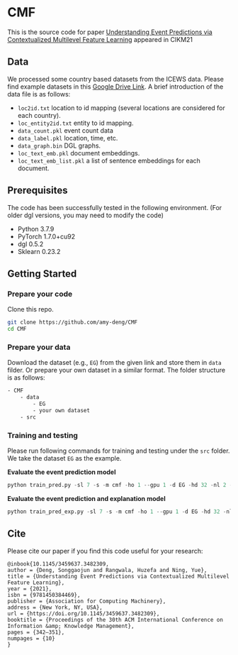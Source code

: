 # CMF

This is the source code for paper [Understanding Event Predictions via Contextualized Multilevel Feature Learning](https://yue-ning.github.io/docs/CIKM21_cmf.pdf) appeared in CIKM21


## Data
We processed some country based datasets from the ICEWS data. Please find example datasets in this [Google Drive Link](https://drive.google.com/drive/folders/1e26qEbrLRiOTlg-navs7AjFldeBfDRz7?usp=sharing). A brief introduction of the data file is as follows:
- `loc2id.txt` location to id mapping (several locations are considered for each country).
- `loc_entity2id.txt` entity to id mapping.
- `data_count.pkl` event count data
- `data_label.pkl` location, time, etc.
- `data_graph.bin` DGL graphs.
- `loc_text_emb.pkl` document embeddings.
- `loc_text_emb_list.pkl` a list of sentence embeddings for each document.

## Prerequisites
The code has been successfully tested in the following environment. (For older dgl versions, you may need to modify the code)
- Python 3.7.9
- PyTorch 1.7.0+cu92
- dgl 0.5.2
- Sklearn 0.23.2 

## Getting Started
### Prepare your code
Clone this repo.
```bash
git clone https://github.com/amy-deng/CMF
cd CMF
```
### Prepare your data
Download the dataset (e.g., `EG`) from the given link and store them in `data` filder. Or prepare your own dataset in a similar format. The folder structure is as follows:
```sh
- CMF
	- data
		- EG
		- your own dataset
	- src
```

### Training and testing
Please run following commands for training and testing under the `src` folder. We take the dataset `EG` as the example.

**Evaluate the event prediction model**
```python
python train_pred.py -sl 7 -s -m cmf -ho 1 --gpu 1 -d EG -hd 32 -nl 2 -td 64 --eid 13 --lr 0.003 -w -l 5
```
**Evaluate the event prediction and explanation model**
```python
python train_pred_exp.py -sl 7 -s -m cmf -ho 1 --gpu 1 -d EG -hd 32 -nl 2 -td 64 --eid 13 --lr 0.003 -w -l 1
```

## Cite

Please cite our paper if you find this code useful for your research:

```
@inbook{10.1145/3459637.3482309,
author = {Deng, Songgaojun and Rangwala, Huzefa and Ning, Yue},
title = {Understanding Event Predictions via Contextualized Multilevel Feature Learning},
year = {2021},
isbn = {9781450384469},
publisher = {Association for Computing Machinery},
address = {New York, NY, USA},
url = {https://doi.org/10.1145/3459637.3482309},
booktitle = {Proceedings of the 30th ACM International Conference on Information &amp; Knowledge Management},
pages = {342–351},
numpages = {10}
}
```

